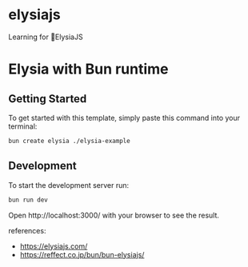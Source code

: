 # elysiajs
Learning for 🦊ElysiaJS

# Elysia with Bun runtime

## Getting Started
To get started with this template, simply paste this command into your terminal:
```bash
bun create elysia ./elysia-example
```

## Development
To start the development server run:
```bash
bun run dev
```

Open http://localhost:3000/ with your browser to see the result.


references:

- https://elysiajs.com/
- https://reffect.co.jp/bun/bun-elysiajs/
